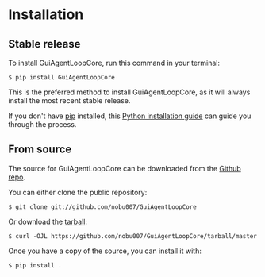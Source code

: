 # Installation

## Stable release

To install GuiAgentLoopCore, run this command in your
terminal:

``` console
$ pip install GuiAgentLoopCore
```

This is the preferred method to install GuiAgentLoopCore, as it will always install the most recent stable release.

If you don't have [pip][] installed, this [Python installation guide][]
can guide you through the process.

## From source

The source for GuiAgentLoopCore can be downloaded from
the [Github repo][].

You can either clone the public repository:

``` console
$ git clone git://github.com/nobu007/GuiAgentLoopCore
```

Or download the [tarball][]:

``` console
$ curl -OJL https://github.com/nobu007/GuiAgentLoopCore/tarball/master
```

Once you have a copy of the source, you can install it with:

``` console
$ pip install .
```

  [pip]: https://pip.pypa.io
  [Python installation guide]: http://docs.python-guide.org/en/latest/starting/installation/
  [Github repo]: https://github.com/%7B%7B%20cookiecutter.github_username%20%7D%7D/%7B%7B%20cookiecutter.project_slug%20%7D%7D
  [tarball]: https://github.com/%7B%7B%20cookiecutter.github_username%20%7D%7D/%7B%7B%20cookiecutter.project_slug%20%7D%7D/tarball/master
